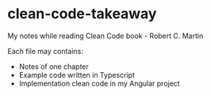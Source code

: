 # clean-code-takeaway

My notes while reading Clean Code book - Robert C. Martin

Each file may contains:

- Notes of one chapter
- Example code written in Typescript
- Implementation clean code in my Angular project
